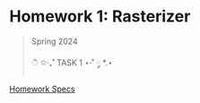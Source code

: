 # Homework 1: Rasterizer

> Spring 2024
>
>  ੈ ✩‧₊˚ TASK 1 ⋆·˚ ༘ *.⋆
> 

[Homework Specs](https://cs184.eecs.berkeley.edu/sp24/docs/hw1-spec)
